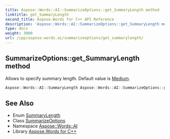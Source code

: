 ```yaml
---
title: Aspose::Words::AI::SummarizeOptions::get_SummaryLength method
linktitle: get_SummaryLength
second_title: Aspose.Words for C++ API Reference
description: 'Aspose::Words::AI::SummarizeOptions::get_SummaryLength method. Allows to specify summary length. Default value is Medium in C++.'
type: docs
weight: 3000
url: /cpp/aspose.words.ai/summarizeoptions/get_summarylength/
---
```

## SummarizeOptions::get_SummaryLength method


Allows to specify summary length. Default value is [Medium](../../summarylength/).

```cpp
Aspose::Words::AI::SummaryLength Aspose::Words::AI::SummarizeOptions::get_SummaryLength() const
```

## See Also

* Enum [SummaryLength](../../summarylength/)
* Class [SummarizeOptions](../)
* Namespace [Aspose::Words::AI](../../)
* Library [Aspose.Words for C++](../../../)

